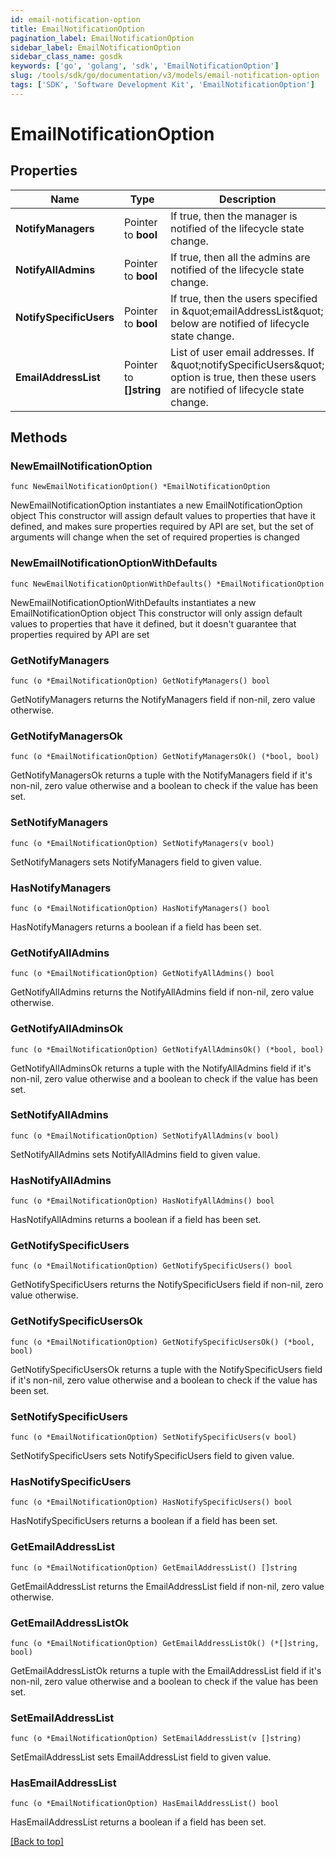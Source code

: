 ```yaml
---
id: email-notification-option
title: EmailNotificationOption
pagination_label: EmailNotificationOption
sidebar_label: EmailNotificationOption
sidebar_class_name: gosdk
keywords: ['go', 'golang', 'sdk', 'EmailNotificationOption'] 
slug: /tools/sdk/go/documentation/v3/models/email-notification-option
tags: ['SDK', 'Software Development Kit', 'EmailNotificationOption']
---
```


# EmailNotificationOption

## Properties

Name | Type | Description | Notes
------------ | ------------- | ------------- | -------------
**NotifyManagers** | Pointer to **bool** | If true, then the manager is notified of the lifecycle state change. | [optional] 
**NotifyAllAdmins** | Pointer to **bool** | If true, then all the admins are notified of the lifecycle state change. | [optional] 
**NotifySpecificUsers** | Pointer to **bool** | If true, then the users specified in \&quot;emailAddressList\&quot; below are notified of lifecycle state change. | [optional] 
**EmailAddressList** | Pointer to **[]string** | List of user email addresses. If \&quot;notifySpecificUsers\&quot; option is true, then these users are notified of lifecycle state change. | [optional] 

## Methods

### NewEmailNotificationOption

`func NewEmailNotificationOption() *EmailNotificationOption`

NewEmailNotificationOption instantiates a new EmailNotificationOption object
This constructor will assign default values to properties that have it defined,
and makes sure properties required by API are set, but the set of arguments
will change when the set of required properties is changed

### NewEmailNotificationOptionWithDefaults

`func NewEmailNotificationOptionWithDefaults() *EmailNotificationOption`

NewEmailNotificationOptionWithDefaults instantiates a new EmailNotificationOption object
This constructor will only assign default values to properties that have it defined,
but it doesn't guarantee that properties required by API are set

### GetNotifyManagers

`func (o *EmailNotificationOption) GetNotifyManagers() bool`

GetNotifyManagers returns the NotifyManagers field if non-nil, zero value otherwise.

### GetNotifyManagersOk

`func (o *EmailNotificationOption) GetNotifyManagersOk() (*bool, bool)`

GetNotifyManagersOk returns a tuple with the NotifyManagers field if it's non-nil, zero value otherwise
and a boolean to check if the value has been set.

### SetNotifyManagers

`func (o *EmailNotificationOption) SetNotifyManagers(v bool)`

SetNotifyManagers sets NotifyManagers field to given value.

### HasNotifyManagers

`func (o *EmailNotificationOption) HasNotifyManagers() bool`

HasNotifyManagers returns a boolean if a field has been set.

### GetNotifyAllAdmins

`func (o *EmailNotificationOption) GetNotifyAllAdmins() bool`

GetNotifyAllAdmins returns the NotifyAllAdmins field if non-nil, zero value otherwise.

### GetNotifyAllAdminsOk

`func (o *EmailNotificationOption) GetNotifyAllAdminsOk() (*bool, bool)`

GetNotifyAllAdminsOk returns a tuple with the NotifyAllAdmins field if it's non-nil, zero value otherwise
and a boolean to check if the value has been set.

### SetNotifyAllAdmins

`func (o *EmailNotificationOption) SetNotifyAllAdmins(v bool)`

SetNotifyAllAdmins sets NotifyAllAdmins field to given value.

### HasNotifyAllAdmins

`func (o *EmailNotificationOption) HasNotifyAllAdmins() bool`

HasNotifyAllAdmins returns a boolean if a field has been set.

### GetNotifySpecificUsers

`func (o *EmailNotificationOption) GetNotifySpecificUsers() bool`

GetNotifySpecificUsers returns the NotifySpecificUsers field if non-nil, zero value otherwise.

### GetNotifySpecificUsersOk

`func (o *EmailNotificationOption) GetNotifySpecificUsersOk() (*bool, bool)`

GetNotifySpecificUsersOk returns a tuple with the NotifySpecificUsers field if it's non-nil, zero value otherwise
and a boolean to check if the value has been set.

### SetNotifySpecificUsers

`func (o *EmailNotificationOption) SetNotifySpecificUsers(v bool)`

SetNotifySpecificUsers sets NotifySpecificUsers field to given value.

### HasNotifySpecificUsers

`func (o *EmailNotificationOption) HasNotifySpecificUsers() bool`

HasNotifySpecificUsers returns a boolean if a field has been set.

### GetEmailAddressList

`func (o *EmailNotificationOption) GetEmailAddressList() []string`

GetEmailAddressList returns the EmailAddressList field if non-nil, zero value otherwise.

### GetEmailAddressListOk

`func (o *EmailNotificationOption) GetEmailAddressListOk() (*[]string, bool)`

GetEmailAddressListOk returns a tuple with the EmailAddressList field if it's non-nil, zero value otherwise
and a boolean to check if the value has been set.

### SetEmailAddressList

`func (o *EmailNotificationOption) SetEmailAddressList(v []string)`

SetEmailAddressList sets EmailAddressList field to given value.

### HasEmailAddressList

`func (o *EmailNotificationOption) HasEmailAddressList() bool`

HasEmailAddressList returns a boolean if a field has been set.


[[Back to top]](#) 


